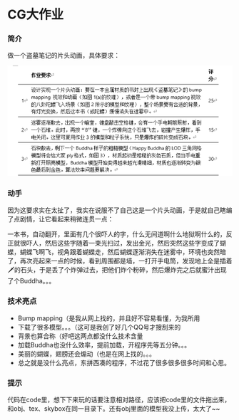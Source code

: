 # CG大作业

### 简介

做一个盗墓笔记的片头动画，具体要求：

![1577797775994](/figure/1.png)

### 动手

因为这要求实在太扯了，我实在说服不了自己这是一个片头动画，于是就自己瞎编了点剧情，让它看起来稍微连贯一点：

一本书，自动翻开，里面有几个很吓人的字，什么无间道啊什么地狱啊什么的，反正就很吓人，然后这些字随着一束光扫过，发出金光，然后突然这些字变成了蝴蝶，蝴蝶飞啊飞，视角跟着蝴蝶走，然后蝴蝶逐渐消失在迷雾中，环境也突然暗了，再次亮起来一点的时候，看到周围都是墙，一打开手电筒，发现地上全是插着🗡的石头，于是丢了个炸弹过去，把他们炸个粉碎，然后爆炸完之后就蜜汁出现了个Buddha。。。



### 技术亮点

- Bump mapping（是我从网上找的，并且好不容易看懂，为我所用
- 下载了很多模型。。。（这可是我创了好几个QQ号才搜刮来的
- 背景也算合称（好吧这两点都没什么技术含量
- 加载Buddha也没什么效率，提前加载，开程序先等五分钟。。。
- 美丽的蝴蝶，翅膀还会煽动（也是在网上找的。。。
- 总之就是没什么亮点，东拼西凑的程序，不过花了很多很多很多时间和心思。



### 提示

代码在code里，想下下来玩的话要注意相对路径，应该把code里的文件拖出来，和obj、tex、skybox在同一目录下。还有obj里面的模型我没上传，太大了~~